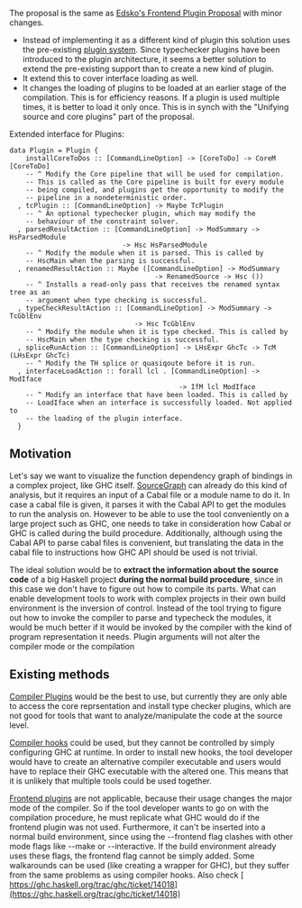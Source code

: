 
The proposal is the same as [Edsko's Frontend Plugin Proposal](https://ghc.haskell.org/trac/ghc/wiki/FrontendPluginsProposal) with minor changes.

- Instead of implementing it as a different kind of plugin this solution uses the pre-existing [plugin system](https://downloads.haskell.org/~ghc/latest/docs/html/users_guide/extending_ghc.html#compiler-plugins). Since typechecker plugins have been introduced to the plugin architecture, it seems a better solution to extend the pre-existing support than to create a new kind of plugin.
- It extend this to cover interface loading as well.
- It changes the loading of plugins to be loaded at an earlier stage of the compilation. This is for efficiency reasons. If a plugin is used multiple times, it is better to load it only once. This is in synch with the "Unifying source and core plugins" part of the proposal.


Extended interface for Plugins:


```
data Plugin = Plugin {
    installCoreToDos :: [CommandLineOption] -> [CoreToDo] -> CoreM [CoreToDo]
    -- ^ Modify the Core pipeline that will be used for compilation.
    -- This is called as the Core pipeline is built for every module
    -- being compiled, and plugins get the opportunity to modify the
    -- pipeline in a nondeterministic order.
  , tcPlugin :: [CommandLineOption] -> Maybe TcPlugin
    -- ^ An optional typechecker plugin, which may modify the
    -- behaviour of the constraint solver.
  , parsedResultAction :: [CommandLineOption] -> ModSummary -> HsParsedModule 
                            -> Hsc HsParsedModule
    -- ^ Modify the module when it is parsed. This is called by
    -- HscMain when the parsing is successful.
  , renamedResultAction :: Maybe ([CommandLineOption] -> ModSummary 
                                    -> RenamedSource -> Hsc ())
    -- ^ Installs a read-only pass that receives the renamed syntax tree as an
    -- argument when type checking is successful.
  , typeCheckResultAction :: [CommandLineOption] -> ModSummary -> TcGblEnv 
                               -> Hsc TcGblEnv
    -- ^ Modify the module when it is type checked. This is called by
    -- HscMain when the type checking is successful.
  , spliceRunAction :: [CommandLineOption] -> LHsExpr GhcTc -> TcM (LHsExpr GhcTc)
    -- ^ Modify the TH splice or quasiqoute before it is run.
  , interfaceLoadAction :: forall lcl . [CommandLineOption] -> ModIface 
                                          -> IfM lcl ModIface
    -- ^ Modify an interface that have been loaded. This is called by 
    -- LoadIface when an interface is successfully loaded. Not applied to
    -- the loading of the plugin interface.
  }
```

## Motivation


Let's say we want to visualize the function dependency graph of bindings in a complex project, like GHC itself. [SourceGraph](http://hackage.haskell.org/package/SourceGraph) can already do this kind of analysis, but it requires an input of a Cabal file or a module name to do it. In case a cabal file is given, it parses it with the Cabal API to get the modules to run the analysis on. However to be able to use the tool conveniently on a large project such as GHC, one needs to take in consideration how Cabal or GHC is called during the build procedure. Additionally, although using the Cabal API to parse cabal files is convenient, but translating the data in the cabal file to instructions how GHC API should be used is not trivial.



The ideal solution would be to **extract the information about the source code** of a big Haskell project **during the normal build procedure**, since in this case we don't have to figure out how to compile its parts. What can enable development tools to work with complex projects in their own build environment is the inversion of control. Instead of the tool trying to figure out how to invoke the compiler to parse and typecheck the modules, it would be much better if it would be invoked by the compiler with the kind of program representation it needs. Plugin arguments will not alter the compiler mode or the compilation 


## Existing methods



[Compiler Plugins](https://downloads.haskell.org/~ghc/latest/docs/html/users_guide/extending_ghc.html#compiler-plugins) would be the best to use, but currently they are only able to access the core reprsentation and install type checker plugins, which are not good for tools that want to analyze/manipulate the code at the source level.



[Compiler hooks](https://ghc.haskell.org/trac/ghc/wiki/Ghc/Hooks) could be used, but they cannot be controlled by simply configuring GHC at runtime. In order to install new hooks, the tool developer would have to create an alternative compiler executable and users would have to replace their GHC executable with the altered one. This means that it is unlikely that multiple tools could be used together.



[Frontend plugins](https://downloads.haskell.org/~ghc/master/users-guide/extending_ghc.html#frontend-plugins) are not applicable, because their usage changes the major mode of the compiler. So if the tool developer wants to go on with the compilation procedure, he must replicate what GHC would do if the frontend plugin was not used. Furthermore, it can't be inserted into a normal build environment, since using the --frontend flag clashes with other mode flags like --make or --interactive. If the build environment already uses these flags, the frontend flag cannot be simply added. Some walkarounds can be used (like creating a wrapper for GHC), but they suffer from the same problems as using compiler hooks. Also check [ https://ghc.haskell.org/trac/ghc/ticket/14018](https://ghc.haskell.org/trac/ghc/ticket/14018)


